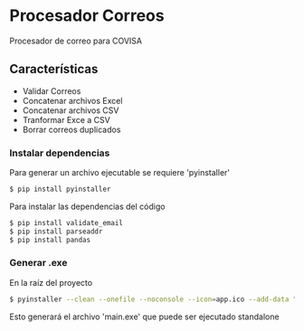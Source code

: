 # Procesador Correos

Procesador de correo para COVISA

## Características

  - Validar Correos
  - Concatenar archivos Excel
  - Concatenar archivos CSV
  - Tranformar Exce a CSV
  - Borrar correos duplicados

### Instalar dependencias

Para generar un archivo ejecutable se requiere 'pyinstaller'

```sh
$ pip install pyinstaller
```

Para instalar las dependencias del código

```sh
$ pip install validate_email
$ pip install parseaddr
$ pip install pandas
```

### Generar .exe

En la raíz del proyecto

```sh
$ pyinstaller --clean --onefile --noconsole --icon=app.ico --add-data "app.ico;." --version-file=ver.py main.py
```

Esto generará el archivo 'main.exe' que puede ser ejecutado standalone

